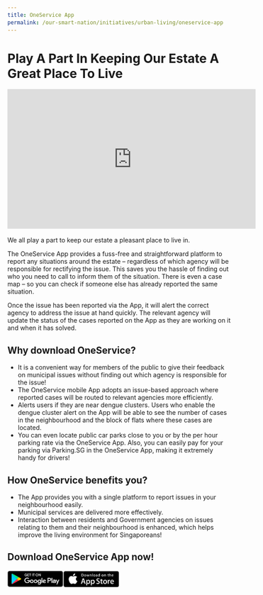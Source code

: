 ```yaml
---
title: OneService App
permalink: /our-smart-nation/initiatives/urban-living/oneservice-app
---
```


# Play A Part In Keeping Our Estate A Great Place To Live

<iframe width="560" height="315" src="https://www.youtube.com/embed/GXRsAPvy-xo" frameborder="0" allow="accelerometer; autoplay; clipboard-write; encrypted-media; gyroscope; picture-in-picture" allowfullscreen></iframe>

We all play a part to keep our estate a pleasant place to live in. 

The OneService App provides a fuss-free and straightforward platform to report any situations around the estate – regardless of which agency will be responsible for rectifying the issue. This saves you the hassle of finding out who you need to call to inform them of the situation. There is even a case map – so you can check if someone else has already reported the same situation. 

Once the issue has been reported via the App, it will alert the correct agency to address the issue at hand quickly. The relevant agency will update the status of the cases reported on the App as they are working on it and when it has solved. 

## Why download OneService? 
- It is a convenient way for members of the public to give their feedback on municipal issues without finding out which agency is responsible for the issue!
- The OneService mobile App adopts an issue-based approach where reported cases will be routed to relevant agencies more efficiently.
- Alerts users if they are near dengue clusters. Users who enable the dengue cluster alert on the App will be able to see the number of cases in the neighbourhood and the block of flats where these cases are located.
- You can even locate public car parks close to you or by the per hour parking rate via the OneService App. Also, you can easily pay for your parking via Parking.SG in the OneService App, making it extremely handy for drivers! 

## How OneService benefits you? 
- The App provides you with a single platform to report issues in your neighbourhood easily. 
- Municipal services are delivered more effectively.
- Interaction between residents and Government agencies on issues relating to them and their neighbourhood is enhanced, which helps improve the living environment for Singaporeans!

## Download OneService App now!

<div style="width:50%;display:flex;flex-wrap:wrap;">
         <div style="flex:25%"><a href="https://play.google.com/store/apps/details?id=sg.gov.mnd.OneService" target="_blanket"><img alt="Google Play Store Link" src="/images/community/Google-Play.png"></a>
          </div>
          <div style="flex:25%;"><a href="https://apps.apple.com/sg/app/oneservice/id947274394" target="_blanket"><img alt="Apple App Store Link" src="/images/community/Apple-Store.png"></a>
          </div>
